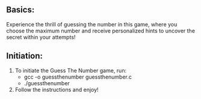 ## Basics:
Experience the thrill of guessing the number in this game, where you choose the maximum number and receive personalized hints to uncover the secret within your attempts!

## Initiation:
1) To initiate the Guess The Number game, run:
   - gcc -o guessthenumber guessthenumber.c
   - ./guessthenumber
3) Follow the instructions and enjoy!
